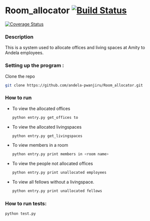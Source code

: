 # Room_allocator [![Build Status](https://travis-ci.org/andela-pwanjiru/Room_allocator.svg?branch=master)](https://travis-ci.org/andela-pwanjiru/Room_allocator) 
[![Coverage Status](https://coveralls.io/repos/github/andela-pwanjiru/Room_allocator/badge.svg?branch=feature-review)](https://coveralls.io/github/andela-pwanjiru/Room_allocator?branch=feature-review)


### Description

This is a system used to allocate offices and living spaces at Amity to Andela employees.

### Setting up the program :


Clone the repo

  ```bash
  git clone https://github.com/andela-pwanjiru/Room_allocator.git
  ```

### How to run

* To view the allocated offices
  ```bash
  python entry.py get_offices to 
  ```

* To view the allocated livingspaces
  ```bash
  python entry.py get_livingspaces
  ```

* To view members in a room
  ```bash
  python entry.py print members in <room name>
  ```

* To view the people not allocated offices
  ```bash
  python entry.py print unallocated employees
  ```

* To view all fellows without a livingspace.
  ```bash
  python entry.py print unallocated fellows
  ```

### How to run tests:
```bash
python test.py
```
